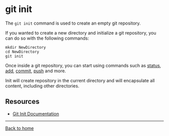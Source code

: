 # git init

The `git init` command is used to create an empty git repository.

If you wanted to create a new directory and initialize a git repository, you can do so with the following commands:
```
mkdir NewDirectory
cd NewDirectory
git init
```

Once inside a git repository, you can start using commands such as
[status](./Status.md),
[add](./Add.md),
[commit](./commit.md),
[push](./push.md)
and more.

Init will create repository in the current directory and will encapsulate all content, including other directories.
## Resources

- [Git Init Documentation](https://git-scm.com/docs/git-init)

---

[Back to home](../README.md)